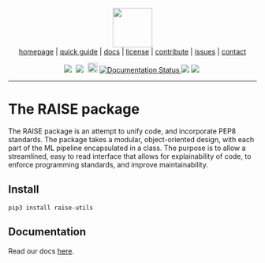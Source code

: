 <p align="center">
<img src="http://ai4se.net/img/logo.png" height="80px" /><br />
<a href="http://ai4se.net">homepage</a>  | 
<a href="https://github.com/yrahul3910/raise/tree/master/docs">quick guide</a>  |
<a href="https://raise.readthedocs.io/en/latest/">docs</a>  |
<a href="https://github.com/yrahul3910/raise/blob/master/LICENSE">license</a>  |
<a href="https://github.com/yrahul3910/raise/blob/master/CODE_OF_CONDUCT.md">contribute</a>  |
<a href="https://github.com/yrahul3910/raise/issues/">issues</a>  |
<a href="mailto:timm@ieee.org">contact</a>
</p>
<p align="center">
<img src="https://img.shields.io/badge/language-python-orange.svg">&nbsp;
<img src="https://img.shields.io/badge/license-LGPL-green.svg">&nbsp;
<a href="https://badge.fury.io/py/raise-utils"><img src="https://badge.fury.io/py/raise-utils.svg" alt="PyPI version" height="20"></a>
<a href='https://raise.readthedocs.io/en/latest/?badge=latest'>
    <img src='https://readthedocs.org/projects/raise/badge/?version=latest' alt='Documentation Status' />
</a>
<a href="https://travis-ci.org/yrahul3910/raise"><img src="https://travis-ci.org/yrahul3910/raise.svg?branch=master" /></a>
<a href="https://www.codacy.com/manual/yrahul3910/raise?utm_source=github.com&amp;utm_medium=referral&amp;utm_content=yrahul3910/raise&amp;utm_campaign=Badge_Grade"><img src="https://app.codacy.com/project/badge/Grade/8352fafd16454ea995f43891d9571d22"/></a>&nbsp;
</p> <hr />

# The RAISE package

The RAISE package is an attempt to unify code, and incorporate PEP8 standards. The package takes a modular, object-oriented design, with each part of the ML pipeline encapsulated in a class. The purpose is to allow a streamlined, easy to read interface that allows for explainability of code, to enforce programming standards, and improve maintainability.

## Install

```
pip3 install raise-utils
```

## Documentation

Read our docs [here](https://github.com/yrahul3910/raise/tree/master/docs).
